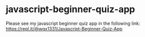 # javascript-beginner-quiz-app

Please see my javascript beginner quiz app in the following link:
https://repl.it/@wqx1331/Javascript-Beginner-Quiz-App

